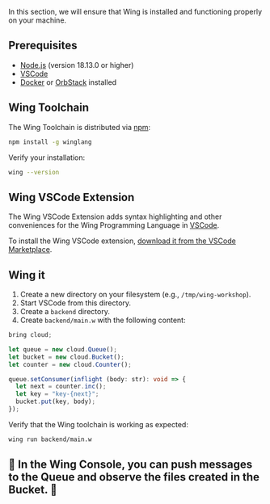 
In this section, we will ensure that Wing is installed and functioning properly on your machine.

## Prerequisites

* [Node.js](https://nodejs.org/en/) (version 18.13.0 or higher)
* [VSCode](https://code.visualstudio.com/download)
* [Docker](https://www.docker.com/) or [OrbStack](https://orbstack.dev/) installed

## Wing Toolchain

The Wing Toolchain is distributed via [npm](https://www.npmjs.com/):

```sh
npm install -g winglang
```

Verify your installation:

```sh
wing --version
```

## Wing VSCode Extension

The Wing VSCode Extension adds syntax highlighting and other conveniences for the Wing Programming Language in [VSCode](https://code.visualstudio.com/).

To install the Wing VSCode extension, [download it from the VSCode Marketplace](https://marketplace.visualstudio.com/items?itemName=Monada.vscode-wing).

## Wing it

1. Create a new directory on your filesystem (e.g., `/tmp/wing-workshop`).
2. Start VSCode from this directory.
3. Create a `backend` directory.
4. Create `backend/main.w` with the following content:
```ts
bring cloud;

let queue = new cloud.Queue();
let bucket = new cloud.Bucket();
let counter = new cloud.Counter();

queue.setConsumer(inflight (body: str): void => {
  let next = counter.inc();
  let key = "key-{next}";
  bucket.put(key, body);
});
```

Verify that the Wing toolchain is working as expected:
```sh
wing run backend/main.w
```

🚀 In the Wing Console, you can push messages to the Queue and observe the files created in the Bucket. 🚀
---
